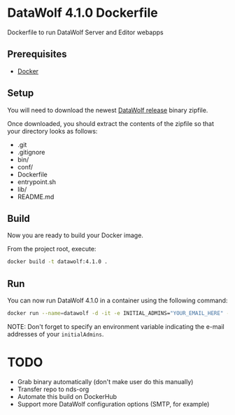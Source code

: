 # DataWolf 4.1.0 Dockerfile
Dockerfile to run DataWolf Server and Editor webapps

## Prerequisites
* [Docker](https://www.docker.com/what-docker)

## Setup
You will need to download the newest [DataWolf release](https://opensource.ncsa.illinois.edu/projects/artifacts.php?key=WOLF) binary zipfile.

Once downloaded, you should extract the contents of the zipfile so that your directory looks as follows:

* .git
* .gitignore
* bin/
* conf/
* Dockerfile
* entrypoint.sh
* lib/
* README.md

## Build
Now you are ready to build your Docker image.

From the project root, execute:
```bash
docker build -t datawolf:4.1.0 .
```

## Run
You can now run DataWolf 4.1.0 in a container using the following command:
```bash
docker run --name=datawolf -d -it -e INITIAL_ADMINS="YOUR_EMAIL_HERE" -p 8888:8888 datawolf:4.1.0
```

NOTE: Don't forget to specify an environment variable indicating the e-mail addresses of your `initialAdmins`.


# TODO
* Grab binary automatically (don't make user do this manually)
* Transfer repo to nds-org
* Automate this build on DockerHub
* Support more DataWolf configuration options (SMTP, for example)
